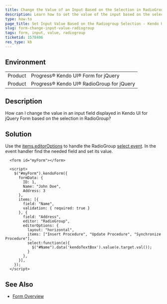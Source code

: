 ```yaml
---
title: Change the Value of an Input Based on the Selection in RadioGroup in Form
description: Learn how to set the value of the input based on the selection of the RadioGroup in Kendo Form.
type: how-to
page_title: Set Input Value Based on the Radiogroup Selection - Kendo UI Form for jQuery
slug: form-change-input-value-radiogroup
tags: form, input, value, radiogroup
ticketid: 1578406
res_type: kb
---
```


## Environment

<table>
 <tr>
  <td>Product</td>
  <td>Progress® Kendo UI® Form for jQuery</td>
 </tr>
 <tr>
  <td>Product</td>
  <td>Progress® Kendo UI® RadioGroup for jQuery</td>
 </tr>
</table>

## Description

How can I change the value in an input field displayed in Kendo UI for jQuery Form based on the selection in RadioGroup?

## Solution

Use the [items.editorOptions](/api/javascript/ui/grid/configuration/columns.editoroptions) to handle the RadioGroup [select event](/api/javascript/ui/radiogroup/events/select). In the event handler find the needed field and set its value.


```dojo
  <form id="myForm"></form>

  <script>
    $("#myForm").kendoForm({
      formData: {
        ID: 1,
        Name: "John Doe",
        Address: 3
      },
      items: [{
        field: "Name",
        validation: { required: true }
      }, {
        field: "Address",
        editor: "RadioGroup",
        editorOptions: {
          layout: "horizontal",
          items: ["Insert Procedure", "Update Procedure", "Synchronize Procedure"],
          select:function(e){              
            $("#Name").data('kendoTextBox').value(e.target.val());
          } 
        },
      }],
    });
  </script>
```

## See Also

* [Form Overview](https://docs.telerik.com/kendo-ui/controls/form/overview)
